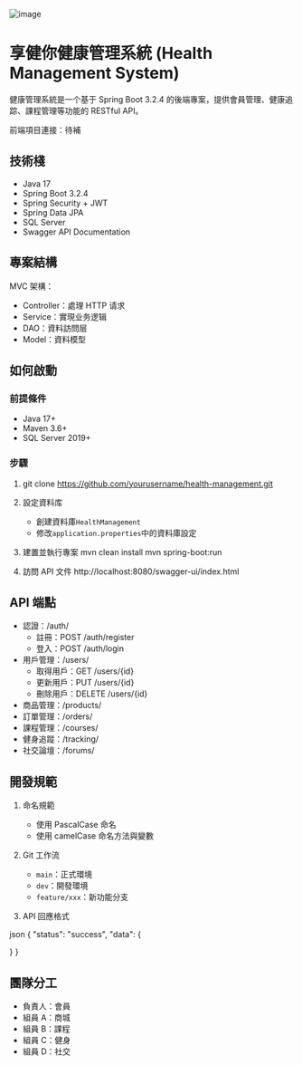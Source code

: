 ![image](https://github.com/user-attachments/assets/3beb153a-6824-4878-b2ee-f8f7d52293e3)




# 享健你健康管理系統 (Health Management System)

健康管理系統是一个基于 Spring Boot 3.2.4 的後端專案，提供會員管理、健康追踪、課程管理等功能的 RESTful API。

前端項目連接：待補


## 技術棧

- Java 17
- Spring Boot 3.2.4
- Spring Security + JWT
- Spring Data JPA
- SQL Server
- Swagger API Documentation

## 專案結構

MVC 架構：

- Controller：處理 HTTP 请求
- Service：實現业务逻辑
- DAO：資料訪問层
- Model：資料模型

## 如何啟動

### 前提條件

- Java 17+
- Maven 3.6+
- SQL Server 2019+

### 步驟

1. git clone https://github.com/yourusername/health-management.git

2. 設定資料库

    - 創建資料庫`HealthManagement`
    - 修改`application.properties`中的資料庫設定

3. 建置並執行專案
   mvn clean install
   mvn spring-boot:run

4. 訪問 API 文件
   http://localhost:8080/swagger-ui/index.html

## API 端點

- 認證：/auth/
    - 註冊：POST /auth/register
    - 登入：POST /auth/login
- 用戶管理：/users/
    - 取得用戶：GET /users/{id}
    - 更新用戶：PUT /users/{id}
    - 刪除用戶：DELETE /users/{id}
- 商品管理：/products/
- 訂單管理：/orders/
- 課程管理：/courses/
- 健身追蹤：/tracking/
- 社交論壇：/forums/

## 開發規範

1. 命名規範

    - 使用 PascalCase 命名
    - 使用 camelCase 命名方法與變數

2. Git 工作流

    - `main`：正式環境
    - `dev`：開發環境
    - `feature/xxx`：新功能分支

3. API 回應格式

json
{
"status": "success",
"data": {

}
}

## 團隊分工

- 負責人：會員
- 組員 A：商城
- 組員 B：課程
- 組員 C：健身
- 組員 D：社交
